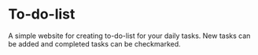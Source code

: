 # To-do-list
A simple website for creating to-do-list for your daily tasks. New tasks can be added and completed tasks can be checkmarked.

